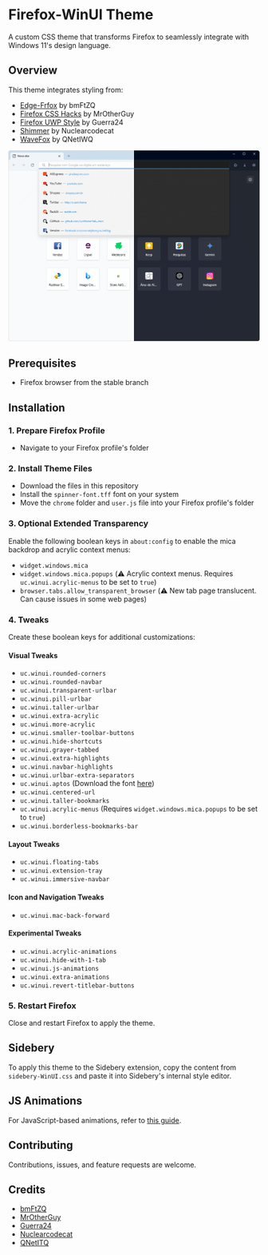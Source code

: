 # Firefox-WinUI Theme

A custom CSS theme that transforms Firefox to seamlessly integrate with Windows 11's design language.

## Overview

This theme integrates styling from:
- [Edge-Frfox](https://github.com/bmFtZQ/Edge-FrFox) by bmFtZQ
- [Firefox CSS Hacks](https://github.com/MrOtherGuy/firefox-csshacks) by MrOtherGuy
- [Firefox UWP Style](https://github.com/Guerra24/Firefox-UWP-Style) by Guerra24
- [Shimmer](https://github.com/nuclearcodecat/shimmer) by Nuclearcodecat
- [WaveFox](https://github.com/QNetITQ/WaveFox/) by QNetIWQ

![WinUI Firefox Theme Screenshot](screenshots/WinUI-Firefox.png)

## Prerequisites

- Firefox browser from the stable branch

## Installation

### 1. Prepare Firefox Profile

- Navigate to your Firefox profile's folder

### 2. Install Theme Files

- Download the files in this repository
- Install the `spinner-font.tff` font on your system
- Move the `chrome` folder and `user.js` file into your Firefox profile's folder

### 3. Optional Extended Transparency

Enable the following boolean keys in `about:config` to enable the mica backdrop and acrylic context menus:
- `widget.windows.mica`
- `widget.windows.mica.popups` (⚠️ Acrylic context menus. Requires `uc.winui.acrylic-menus` to be set to `true`)
- `browser.tabs.allow_transparent_browser` (⚠️ New tab page translucent. Can cause issues in some web pages)

### 4. Tweaks

Create these boolean keys for additional customizations:

#### Visual Tweaks
- `uc.winui.rounded-corners`
- `uc.winui.rounded-navbar`
- `uc.winui.transparent-urlbar`
- `uc.winui.pill-urlbar`
- `uc.winui.taller-urlbar`
- `uc.winui.extra-acrylic`
- `uc.winui.more-acrylic`
- `uc.winui.smaller-toolbar-buttons`
- `uc.winui.hide-shortcuts`
- `uc.winui.grayer-tabbed`
- `uc.winui.extra-highlights`
- `uc.winui.navbar-highlights`
- `uc.winui.urlbar-extra-separators`
- `uc.winui.aptos` (Download the font [here](https://www.microsoft.com/en-us/download/details.aspx?id=106087))
- `uc.winui.centered-url`
- `uc.winui.taller-bookmarks`
- `uc.winui.acrylic-menus` (Requires `widget.windows.mica.popups` to be set to `true`)
- `uc.winui.borderless-bookmarks-bar`

#### Layout Tweaks
- `uc.winui.floating-tabs`
- `uc.winui.extension-tray`
- `uc.winui.immersive-navbar`

#### Icon and Navigation Tweaks
- `uc.winui.mac-back-forward`

#### Experimental Tweaks
- `uc.winui.acrylic-animations`
- `uc.winui.hide-with-1-tab`
- `uc.winui.js-animations`
- `uc.winui.extra-animations`
- `uc.winui.revert-titlebar-buttons`

### 5. Restart Firefox

Close and restart Firefox to apply the theme.

## Sidebery

To apply this theme to the Sidebery extension, copy the content from `sidebery-WinUI.css` and paste it into Sidebery's internal style editor.

## JS Animations

For JavaScript-based animations, refer to [this guide](https://github.com/MrOtherGuy/fx-autoconfig).

## Contributing

Contributions, issues, and feature requests are welcome.

## Credits

- [bmFtZQ](https://github.com/bmFtZQ)
- [MrOtherGuy](https://github.com/MrOtherGuy)
- [Guerra24](https://github.com/Guerra24)
- [Nuclearcodecat](https://github.com/nuclearcodecat)
- [QNetITQ](https://github.com/QNetITQ)